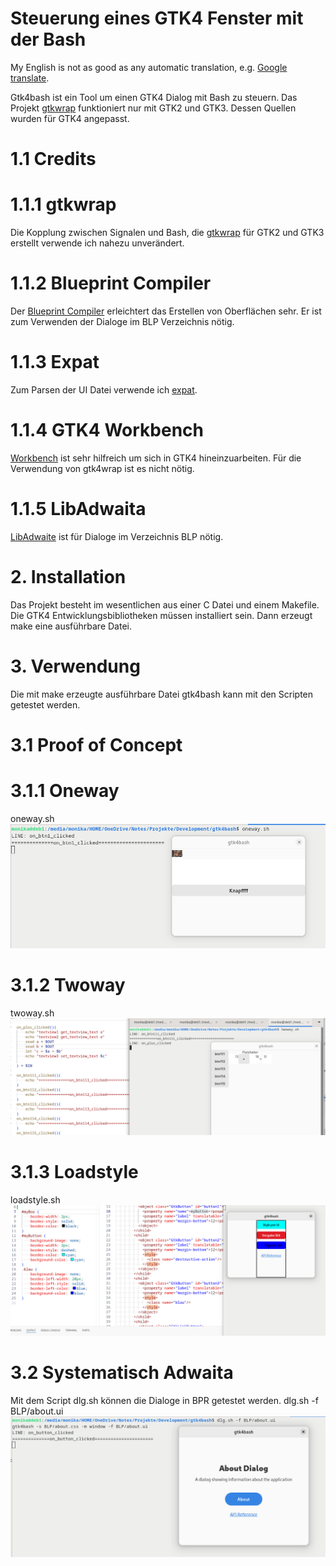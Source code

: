 # Steuerung eines GTK4 Fenster mit der Bash
My English is not as good as any automatic translation, e.g. [Google translate](https://translate.google.com/?hl=de&sl=de&tl=en&op=translate).


Gtk4bash ist ein Tool um einen GTK4 Dialog mit Bash zu steuern. Das Projekt [gtkwrap](https://github.com/abecadel/gtkwrap) funktioniert nur mit GTK2 und GTK3. Dessen Quellen wurden für GTK4 angepasst. 

# 1.1 Credits
# 1.1.1 gtkwrap
Die Kopplung zwischen Signalen und Bash, die [gtkwrap](https://github.com/abecadel/gtkwrap) für GTK2 und GTK3 erstellt verwende ich nahezu unverändert.
# 1.1.2 Blueprint Compiler
Der [Blueprint Compiler](https://gitlab.gnome.org/GNOME/blueprint-compiler) erleichtert das Erstellen von Oberflächen sehr. Er ist zum Verwenden der Dialoge im BLP Verzeichnis nötig. 
# 1.1.3 Expat
Zum Parsen der UI Datei verwende ich [expat](https://github.com/libexpat/libexpat.github.io).
# 1.1.4 GTK4 Workbench
[Workbench](https://github.com/workbenchdev/Workbench) ist sehr hilfreich um sich in GTK4 hineinzuarbeiten. Für die Verwendung von gtk4wrap ist es nicht nötig.
# 1.1.5 LibAdwaita
[LibAdwaite](https://gnome.pages.gitlab.gnome.org/libadwaita/doc/main/index.html) ist für Dialoge im Verzeichnis BLP nötig.
# 2. Installation
Das Projekt besteht im wesentlichen aus einer C Datei und einem Makefile. Die GTK4 Entwicklungsbibliotheken müssen installiert sein. Dann erzeugt make eine ausführbare Datei. 

# 3. Verwendung
Die mit make erzeugte ausführbare Datei gtk4bash kann mit den Scripten getestet werden. 
# 3.1 Proof of Concept
# 3.1.1 Oneway
oneway.sh
![](oneway.png)
# 3.1.2 Twoway
twoway.sh
![](twoway.png)
# 3.1.3 Loadstyle
loadstyle.sh
![](loadstyle.png)
# 3.2 Systematisch Adwaita
Mit dem Script dlg.sh können die Dialoge in BPR getestet werden.
dlg.sh -f BLP/about.ui
![](about.png)
